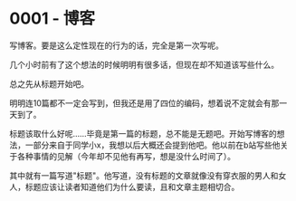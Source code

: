 # 0001 - 博客

写博客。要是这么定性现在的行为的话，完全是第一次写呢。

几个小时前有了这个想法的时候明明有很多话，但现在却不知道该写些什么。

总之先从标题开始吧。

明明连10篇都不一定会写到，但我还是用了四位的编码，想着说不定就会有那一天到了。

标题该取什么好呢……毕竟是第一篇的标题，总不能是无题吧。开始写博客的想法，一部分来自于同学小x，我想以后大概还会提到他吧。他以前在b站写些他关于各种事情的见解（今年却不见他有再写，想是没什么时间了）。

其中就有一篇写道"标题"。他写道，没有标题的文章就像没有穿衣服的男人和女人，标题应该让读者知道他们为什么要读，且和文章主题相切合。
